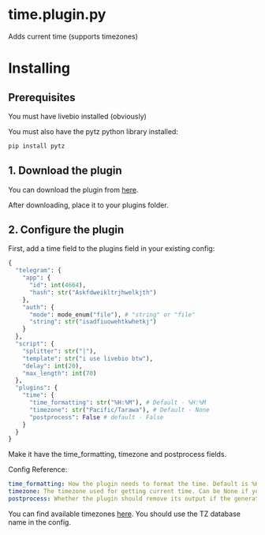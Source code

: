 # time.plugin.py
Adds current time (supports timezones)

# Installing
## Prerequisites
You must have livebio installed (obviously)

You must also have the pytz python library installed:
```bash
pip install pytz
```
## 1. Download the plugin
You can download the plugin from [here]().

After downloading, place it to your plugins folder.
## 2. Configure the plugin
First, add a time field to the plugins field in your existing config:
```python
{
  "telegram": {
    "app": {
      "id": int(4664),
      "hash": str("Askfdweikltrjhwelkjth")
    },
    "auth": {
      "mode": mode_enum("file"), # "string" or "file"
      "string": str("isadfiuowehtkwhetkj")
    }
  },
  "script": {
    "splitter": str("|"),
    "template": str("i use livebio btw"),
    "delay": int(20),
    "max_length": int(70)
  },
  "plugins": {
    "time": {
      "time_formatting": str("%H:%M"), # Default - %H:%M
      "timezone": str("Pacific/Tarawa"), # Default - None
      "postprocess": False # default - False
    }
  }
}
```
Make it have the time_formatting, timezone and postprocess fields.

Config Reference:
```yaml
time_formatting: How the plugin needs to format the time. Default is %H:%M (HOUR:MINUTE)
timezone: The timezone used for getting current time. Can be None if you want to use system timezone. See available timezones below
postprocess: Whether the plugin should remove its output if the generated string is too long.
```
You can find available timezones [here](https://en.wikipedia.org/wiki/List_of_tz_database_time_zones). You should use the TZ database name in the config.
